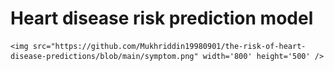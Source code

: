 # Heart disease risk prediction model 


    <img src="https://github.com/Mukhriddin19980901/the-risk-of-heart-disease-predictions/blob/main/symptom.png" width='800' height='500' />
